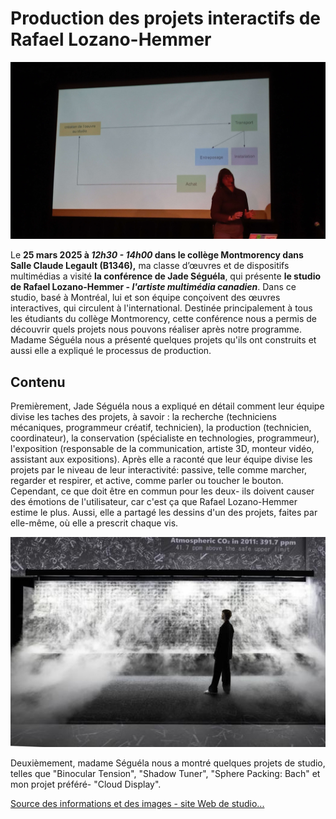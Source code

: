 # Production des projets interactifs de Rafael Lozano-Hemmer

<img src="./medias/presentation.jpg" width="900px">

Le **25 mars 2025 à *12h30 - 14h00* dans le collège Montmorency dans Salle Claude Legault (B1346),** ma classe d’œuvres et de dispositifs multimédias a visité **la conférence de Jade Séguéla**, qui présente **le studio de Rafael Lozano-Hemmer - *l'artiste multimédia canadien***. Dans ce studio, basé à Montréal, lui et son équipe conçoivent des œuvres interactives, qui circulent à l'international. Destinée principalement à tous les étudiants du collège Montmorency, cette conférence nous a permis de découvrir quels projets nous pouvons réaliser après notre programme. Madame Séguéla nous a présenté quelques projets qu'ils ont construits et aussi elle a expliqué le processus de production.

## Contenu

Premièrement, Jade Séguéla nous a expliqué en détail comment leur équipe divise les taches des projets, à savoir : la recherche (techniciens mécaniques, programmeur créatif, technicien), la production (technicien, coordinateur), la conservation (spécialiste en technologies, programmeur), l'exposition (responsable de la communication, artiste 3D, monteur vidéo, assistant aux expositions). Après elle a raconté que leur équipe divise les projets par le niveau de leur interactivité: passive, telle comme marcher, regarder et respirer, et active, comme parler ou toucher le bouton. Cependant, ce que doit être en commun pour les deux- ils doivent causer des émotions de l'utilisateur, car c'est ça que Rafael Lozano-Hemmer estime le plus. Aussi, elle a partagé les dessins d'un des projets, faites par elle-même, où elle a prescrit chaque vis.

![](./medias/cloud_display_sydney_2023_mk.jpg)

Deuxièmement, madame Séguéla nous a montré quelques projets de studio, telles que "Binocular Tension", "Shadow Tuner", "Sphere Packing: Bach" et mon projet préféré- "Cloud Display".

<a href="https://antimodular.com/">Source des informations et des images - site Web de studio...</a>
